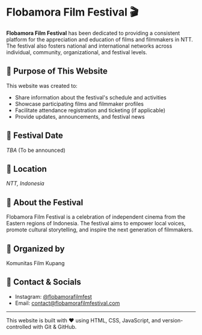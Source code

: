 # Flobamora Film Festival 🎬

**Flobamora Film Festival** has been dedicated to providing a consistent platform for the appreciation and education of films and filmmakers in NTT. The festival also fosters national and international networks across individual, community, organizational, and festival levels.

## 🌟 Purpose of This Website

This website was created to:

- Share information about the festival's schedule and activities
- Showcase participating films and filmmaker profiles
- Facilitate attendance registration and ticketing (if applicable)
- Provide updates, announcements, and festival news

## 📅 Festival Date

_TBA_ (To be announced)

## 📍 Location

_NTT, Indonesia_

## 🎥 About the Festival

Flobamora Film Festival is a celebration of independent cinema from the Eastern regions of Indonesia. The festival aims to empower local voices, promote cultural storytelling, and inspire the next generation of filmmakers.

## 📣 Organized by

Komunitas Film Kupang

## 📱 Contact & Socials

- Instagram: [@flobamorafilmfest](https://instagram.com/flobamorafilmfest)
- Email: contact@flobamorafilmfestival.com

---

This website is built with ❤️ using HTML, CSS, JavaScript, and version-controlled with Git & GitHub.
